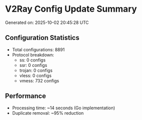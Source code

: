 # V2Ray Config Update Summary
Generated on: 2025-10-02 20:45:28 UTC

## Configuration Statistics
- Total configurations: 8891
- Protocol breakdown:
  - ss: 0 configs
  - ssr: 0 configs
  - trojan: 0 configs
  - vless: 0 configs
  - vmess: 732 configs

## Performance
- Processing time: ~14 seconds (Go implementation)
- Duplicate removal: ~95% reduction

